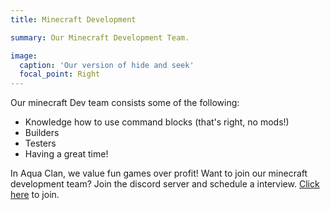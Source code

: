 ```yaml
---
title: Minecraft Development

summary: Our Minecraft Development Team.

image:
  caption: 'Our version of hide and seek'
  focal_point: Right
---
```



Our minecraft Dev team consists some of the following:

 - Knowledge how to use command blocks (that's right, no mods!)
 - Builders
 - Testers
 - Having a great time!
 
 In Aqua Clan, we value fun games over profit! Want to join our minecraft development team? Join the discord server and schedule a interview. [Click here](https://discord.gg/EbDaQK4xbz) to join.
